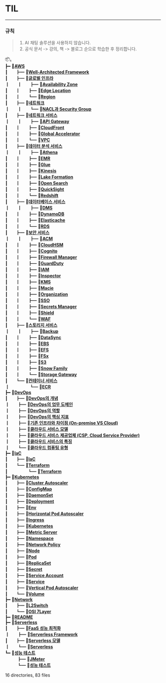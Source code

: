 # __TIL__
-----

### 규칙
> 1. AI 채팅 솔루션을 사용하지 않습니다.
> 2. 공식 문서 -> 강의, 책 -> 블로그 순으로 학습한 후 정리합니다.

📦[**.**](.)<br>
┣━ 📂[**AWS**](./AWS)<br>
┃ㅤㅤ┣━ 📄[**Well-Architected Framework**](./AWS/Well-Architected%20Framework.md)<br>
┃ㅤㅤ┣━ 📂[**글로벌 인프라**](./AWS/글로벌%20인프라)<br>
┃ㅤㅤ┃ㅤㅤ┣━ 📄[**Availability Zone**](./AWS/글로벌%20인프라/Availability%20Zone.md)<br>
┃ㅤㅤ┃ㅤㅤ┣━ 📄[**Edge Location**](./AWS/글로벌%20인프라/Edge%20Location.md)<br>
┃ㅤㅤ┃ㅤㅤ┗━ 📄[**Region**](./AWS/글로벌%20인프라/Region.md)<br>
┃ㅤㅤ┣━ 📂[**네트워크**](./AWS/네트워크)<br>
┃ㅤㅤ┃ㅤㅤ┗━ 📄[**NACL과 Security Group**](./AWS/네트워크/NACL과%20Security%20Group.md)<br>
┃ㅤㅤ┣━ 📂[**네트워크 서비스**](./AWS/네트워크%20서비스)<br>
┃ㅤㅤ┃ㅤㅤ┣━ 📄[**API Gateway**](./AWS/네트워크%20서비스/API%20Gateway.md)<br>
┃ㅤㅤ┃ㅤㅤ┣━ 📄[**CloudFront**](./AWS/네트워크%20서비스/CloudFront.md)<br>
┃ㅤㅤ┃ㅤㅤ┣━ 📄[**Global Accelerator**](./AWS/네트워크%20서비스/Global%20Accelerator.md)<br>
┃ㅤㅤ┃ㅤㅤ┗━ 📄[**VPC**](./AWS/네트워크%20서비스/VPC.md)<br>
┃ㅤㅤ┣━ 📂[**데이터 분석 서비스**](./AWS/데이터%20분석%20서비스)<br>
┃ㅤㅤ┃ㅤㅤ┣━ 📄[**Athena**](./AWS/데이터%20분석%20서비스/Athena.md)<br>
┃ㅤㅤ┃ㅤㅤ┣━ 📄[**EMR**](./AWS/데이터%20분석%20서비스/EMR.md)<br>
┃ㅤㅤ┃ㅤㅤ┣━ 📄[**Glue**](./AWS/데이터%20분석%20서비스/Glue.md)<br>
┃ㅤㅤ┃ㅤㅤ┣━ 📄[**Kinesis**](./AWS/데이터%20분석%20서비스/Kinesis.md)<br>
┃ㅤㅤ┃ㅤㅤ┣━ 📄[**Lake Formation**](./AWS/데이터%20분석%20서비스/Lake%20Formation.md)<br>
┃ㅤㅤ┃ㅤㅤ┣━ 📄[**Open Search**](./AWS/데이터%20분석%20서비스/Open%20Search.md)<br>
┃ㅤㅤ┃ㅤㅤ┣━ 📄[**QuickSight**](./AWS/데이터%20분석%20서비스/QuickSight.md)<br>
┃ㅤㅤ┃ㅤㅤ┗━ 📄[**Redshift**](./AWS/데이터%20분석%20서비스/Redshift.md)<br>
┃ㅤㅤ┣━ 📂[**데이터베이스 서비스**](./AWS/데이터베이스%20서비스)<br>
┃ㅤㅤ┃ㅤㅤ┣━ 📄[**DMS**](./AWS/데이터베이스%20서비스/DMS.md)<br>
┃ㅤㅤ┃ㅤㅤ┣━ 📄[**DynamoDB**](./AWS/데이터베이스%20서비스/DynamoDB.md)<br>
┃ㅤㅤ┃ㅤㅤ┣━ 📄[**Elasticache**](./AWS/데이터베이스%20서비스/Elasticache.md)<br>
┃ㅤㅤ┃ㅤㅤ┗━ 📄[**RDS**](./AWS/데이터베이스%20서비스/RDS.md)<br>
┃ㅤㅤ┣━ 📂[**보안 서비스**](./AWS/보안%20서비스)<br>
┃ㅤㅤ┃ㅤㅤ┣━ 📄[**ACM**](./AWS/보안%20서비스/ACM.md)<br>
┃ㅤㅤ┃ㅤㅤ┣━ 📄[**CloudHSM**](./AWS/보안%20서비스/CloudHSM.md)<br>
┃ㅤㅤ┃ㅤㅤ┣━ 📄[**Cognito**](./AWS/보안%20서비스/Cognito.md)<br>
┃ㅤㅤ┃ㅤㅤ┣━ 📄[**Firewall Manager**](./AWS/보안%20서비스/Firewall%20Manager.md)<br>
┃ㅤㅤ┃ㅤㅤ┣━ 📄[**GuardDuty**](./AWS/보안%20서비스/GuardDuty.md)<br>
┃ㅤㅤ┃ㅤㅤ┣━ 📄[**IAM**](./AWS/보안%20서비스/IAM.md)<br>
┃ㅤㅤ┃ㅤㅤ┣━ 📄[**Inspector**](./AWS/보안%20서비스/Inspector.md)<br>
┃ㅤㅤ┃ㅤㅤ┣━ 📄[**KMS**](./AWS/보안%20서비스/KMS.md)<br>
┃ㅤㅤ┃ㅤㅤ┣━ 📄[**Macie**](./AWS/보안%20서비스/Macie.md)<br>
┃ㅤㅤ┃ㅤㅤ┣━ 📄[**Organization**](./AWS/보안%20서비스/Organization.md)<br>
┃ㅤㅤ┃ㅤㅤ┣━ 📄[**SSO**](./AWS/보안%20서비스/SSO.md)<br>
┃ㅤㅤ┃ㅤㅤ┣━ 📄[**Secrets Manager**](./AWS/보안%20서비스/Secrets%20Manager.md)<br>
┃ㅤㅤ┃ㅤㅤ┣━ 📄[**Shield**](./AWS/보안%20서비스/Shield.md)<br>
┃ㅤㅤ┃ㅤㅤ┗━ 📄[**WAF**](./AWS/보안%20서비스/WAF.md)<br>
┃ㅤㅤ┣━ 📂[**스토리지 서비스**](./AWS/스토리지%20서비스)<br>
┃ㅤㅤ┃ㅤㅤ┣━ 📄[**Backup**](./AWS/스토리지%20서비스/Backup.md)<br>
┃ㅤㅤ┃ㅤㅤ┣━ 📄[**DataSync**](./AWS/스토리지%20서비스/DataSync.md)<br>
┃ㅤㅤ┃ㅤㅤ┣━ 📄[**EBS**](./AWS/스토리지%20서비스/EBS.md)<br>
┃ㅤㅤ┃ㅤㅤ┣━ 📄[**EFS**](./AWS/스토리지%20서비스/EFS.md)<br>
┃ㅤㅤ┃ㅤㅤ┣━ 📄[**FSx**](./AWS/스토리지%20서비스/FSx.md)<br>
┃ㅤㅤ┃ㅤㅤ┣━ 📄[**S3**](./AWS/스토리지%20서비스/S3.md)<br>
┃ㅤㅤ┃ㅤㅤ┣━ 📄[**Snow Family**](./AWS/스토리지%20서비스/Snow%20Family.md)<br>
┃ㅤㅤ┃ㅤㅤ┗━ 📄[**Storage Gateway**](./AWS/스토리지%20서비스/Storage%20Gateway.md)<br>
┃ㅤㅤ┗━ 📂[**컨테이너 서비스**](./AWS/컨테이너%20서비스)<br>
┃ㅤㅤㅤㅤㅤ┗━ 📄[**ECR**](./AWS/컨테이너%20서비스/ECR.md)<br>
┣━ 📂[**DevOps**](./DevOps)<br>
┃ㅤㅤ┣━ 📄[**DevOps의 개념**](./DevOps/DevOps의%20개념.md)<br>
┃ㅤㅤ┣━ 📄[**DevOps의 업무 도메인**](./DevOps/DevOps의%20업무%20도메인.md)<br>
┃ㅤㅤ┣━ 📄[**DevOps의 역할**](./DevOps/DevOps의%20역할.md)<br>
┃ㅤㅤ┣━ 📄[**DevOps의 핵심 지표**](./DevOps/DevOps의%20핵심%20지표.md)<br>
┃ㅤㅤ┣━ 📄[**기존 인프라와 차이점 (On-premise VS Cloud)**](./DevOps/기존%20인프라와%20차이점%20(On-premise%20VS%20Cloud).md)<br>
┃ㅤㅤ┣━ 📄[**클라우드 서비스 모델**](./DevOps/클라우드%20서비스%20모델.md)<br>
┃ㅤㅤ┣━ 📄[**클라우드 서비스 제공업체 (CSP, Cloud Service Provider)**](./DevOps/클라우드%20서비스%20제공업체%20(CSP,%20Cloud%20Service%20Provider).md)<br>
┃ㅤㅤ┣━ 📄[**클라우드 서비스의 특징**](./DevOps/클라우드%20서비스의%20특징.md)<br>
┃ㅤㅤ┗━ 📄[**클라우드 컴퓨팅 유형**](./DevOps/클라우드%20컴퓨팅%20유형.md)<br>
┣━ 📂[**IaC**](./IaC)<br>
┃ㅤㅤ┣━ 📄[**IaC**](./IaC/IaC.md)<br>
┃ㅤㅤ┗━ 📂[**Terraform**](./IaC/Terraform)<br>
┃ㅤㅤㅤㅤㅤ┗━ 📄[**Terraform**](./IaC/Terraform/Terraform.md)<br>
┣━ 📂[**Kubernetes**](./Kubernetes)<br>
┃ㅤㅤ┣━ 📄[**Cluster Autoscaler**](./Kubernetes/Cluster%20Autoscaler.md)<br>
┃ㅤㅤ┣━ 📄[**ConfigMap**](./Kubernetes/ConfigMap.md)<br>
┃ㅤㅤ┣━ 📄[**DaemonSet**](./Kubernetes/DaemonSet.md)<br>
┃ㅤㅤ┣━ 📄[**Deployment**](./Kubernetes/Deployment.md)<br>
┃ㅤㅤ┣━ 📄[**Env**](./Kubernetes/Env.md)<br>
┃ㅤㅤ┣━ 📄[**Horizontal Pod Autoscaler**](./Kubernetes/Horizontal%20Pod%20Autoscaler.md)<br>
┃ㅤㅤ┣━ 📄[**Ingress**](./Kubernetes/Ingress.md)<br>
┃ㅤㅤ┣━ 📄[**Kubernetes**](./Kubernetes/Kubernetes.md)<br>
┃ㅤㅤ┣━ 📄[**Metric Server**](./Kubernetes/Metric%20Server.md)<br>
┃ㅤㅤ┣━ 📄[**Namespace**](./Kubernetes/Namespace.md)<br>
┃ㅤㅤ┣━ 📄[**Network Policy**](./Kubernetes/Network%20Policy.md)<br>
┃ㅤㅤ┣━ 📄[**Node**](./Kubernetes/Node.md)<br>
┃ㅤㅤ┣━ 📄[**Pod**](./Kubernetes/Pod.md)<br>
┃ㅤㅤ┣━ 📄[**ReplicaSet**](./Kubernetes/ReplicaSet.md)<br>
┃ㅤㅤ┣━ 📄[**Secret**](./Kubernetes/Secret.md)<br>
┃ㅤㅤ┣━ 📄[**Service Account**](./Kubernetes/Service%20Account.md)<br>
┃ㅤㅤ┣━ 📄[**Service**](./Kubernetes/Service.md)<br>
┃ㅤㅤ┣━ 📄[**Vertical Pod Autoscaler**](./Kubernetes/Vertical%20Pod%20Autoscaler.md)<br>
┃ㅤㅤ┗━ 📄[**Volume**](./Kubernetes/Volume.md)<br>
┣━ 📂[**Network**](./Network)<br>
┃ㅤㅤ┣━ 📄[**L2Switch**](./Network/L2Switch.md)<br>
┃ㅤㅤ┗━ 📄[**OSI 7Layer**](./Network/OSI%207Layer.md)<br>
┣━ 📄[**README**](./README.md)<br>
┣━ 📂[**Serverless**](./Serverless)<br>
┃ㅤㅤ┣━ 📄[**FaaS 성능 최적화**](./Serverless/FaaS%20성능%20최적화.md)<br>
┃ㅤㅤ┣━ 📄[**Serverless Framework**](./Serverless/Serverless%20Framework.md)<br>
┃ㅤㅤ┣━ 📄[**Serverless 모델**](./Serverless/Serverless%20모델.md)<br>
┃ㅤㅤ┗━ 📄[**Serverless**](./Serverless/Serverless.md)<br>
┗━ 📂[**성능 테스트**](./성능%20테스트)<br>
ㅤㅤㅤ┣━ 📄[**JMeter**](./성능%20테스트/JMeter.md)<br>
ㅤㅤㅤ┗━ 📄[**성능 테스트**](./성능%20테스트/성능%20테스트.md)<br>

16 directories, 83 files
